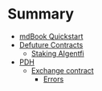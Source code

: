 # Summary

- [mdBook Quickstart](README.md)
- [Defuture Contracts](defuture-contract.md)
  - [Staking AIgentfi](contracts/staking-aigentfi.md)
- [PDH](predict-hub.md)
  - [Exchange contract](pdh-contracts/exchange.md)
    - [Errors](pdh-contracts/errors.md)
    <!-- - [Foo](foo/README.md)
  - [Fizz](foo/fizz.md)
  - [Buzz](foo/buzz.md) -->
